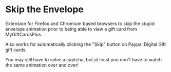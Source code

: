# Skip the Envelope

Extension for Firefox and Chromium based browsers to skip the stupid envelope animation prior to being able to view a gift card from MyGiftCardsPlus.

Also works for automatically clicking the "Skip" button on Paypal Digital Gift gift cards.

You may still have to solve a captcha, but at least you don't have to watch the same animation over and over!
